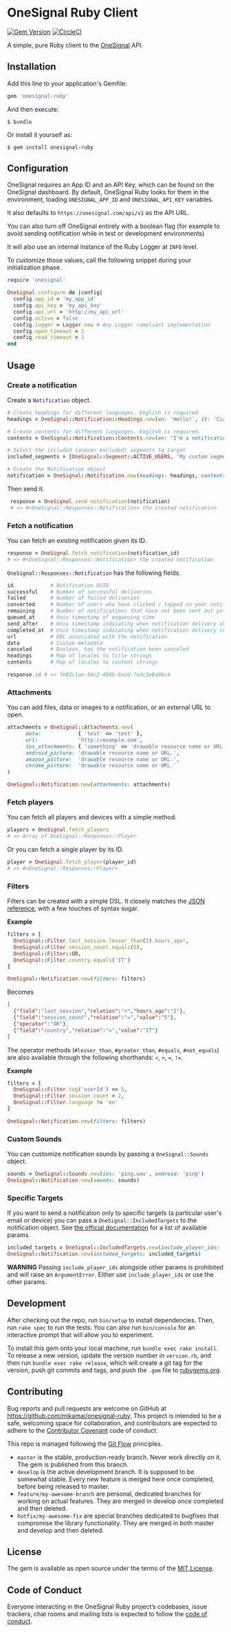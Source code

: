 # OneSignal Ruby Client
[![Gem Version](https://badge.fury.io/rb/onesignal-ruby.svg)](https://badge.fury.io/rb/onesignal-ruby)
[![CircleCI](https://circleci.com/gh/mikamai/onesignal-ruby.svg?style=svg)](https://circleci.com/gh/mikamai/onesignal-ruby)

A simple, pure Ruby client to the [OneSignal](https://onesignal.com/apps/22bc6dec-5150-4d6d-8628-377259d2dd14/segments) API.

## Installation

Add this line to your application's Gemfile:

```ruby
gem 'onesignal-ruby'
```

And then execute:

    $ bundle

Or install it yourself as:

    $ gem install onesignal-ruby

## Configuration
OneSignal requires an App ID and an API Key, which can be found
on the OneSignal dashboard.
By default, OneSignal Ruby looks for them in the environment, loading
`ONESIGNAL_APP_ID` and `ONESIGNAL_API_KEY` variables.

It also defaults to `https://onesignal.com/api/v1` as the API URL.

You can also turn off OneSignal entirely with a boolean flag (for example to avoid sending
notification while in test or development environments)

It will also use an internal instance of the Ruby Logger at `INFO` level.

To customize those values, call the following snippet during your
initialization phase.

```ruby
require 'onesignal'

OneSignal.configure do |config|
  config.app_id = 'my_app_id'
  config.api_key = 'my_api_key'
  config.api_url = 'http://my_api_url'
  config.active = false
  config.logger = Logger.new # Any Logger compliant implementation
  config.open_timeout = 1
  config.read_timeout = 1
end
```
## Usage

### Create a notification

Create a `Notification` object.
```ruby
# Create headings for different languages. English is required.
headings = OneSignal::Notification::Headings.new(en: 'Hello!', it: 'Ciao!')

# Create contents for different languages. English is required.
contents = OneSignal::Notification::Contents.new(en: "I'm a notification!", it: 'Sono una notifica!')

# Select the included (and/or excluded) segments to target
included_segments = [OneSignal::Segment::ACTIVE_USERS, 'My custom segment']

# Create the Notification object
notification = OneSignal::Notification.new(headings: headings, contents: contents, included_segments: included_segments)
```

Then send it.
```ruby
 response = OneSignal.send_notification(notification)
 # => #<OneSignal::Responses::Notification> the created notification
```

### Fetch a notification
You can fetch an existing notification given its ID.
```ruby
response = OneSignal.fetch_notification(notification_id)
# => #<OneSignal::Responses::Notification> the created notification
```
`OneSignal::Responses::Notification` has the following fields.
```ruby
id            # Notification UUID
successful    # Number of successful deliveries
failed        # Number of failed deliveries
converted     # Number of users who have clicked / tapped on your notification.
remaining     # Number of notifications that have not been sent out yet
queued_at     # Unix timestamp of enqueuing time
send_after    # Unix timestamp indicating when notification delivery should begin
completed_at  # Unix timestamp indicating when notification delivery completed.
url           # URL associated with the notification
data          # Custom metadata
canceled      # Boolean, has the notification been canceled
headings      # Map of locales to title strings
contents      # Map of locales to content strings

response.id # => fe82c1ae-54c2-458b-8aad-7edc3e8a96c4
```

### Attachments
You can add files, data or images to a notification, or an external URL to open.
```ruby
attachments = OneSignal::Attachments.new(
      data:            { 'test' => 'test' },
      url:             'http://example.com',
      ios_attachments: { 'something' => 'drawable resource name or URL.' },
      android_picture: 'drawable resource name or URL.',
      amazon_picture:  'drawable resource name or URL.',
      chrome_picture:  'drawable resource name or URL.'
)

OneSignal::Notification.new(attachments: attachments)
```

### Fetch players
You can fetch all players and devices with a simple method.

```ruby
players = OneSignal.fetch_players
# => Array of OneSignal::Responses::Player
```

Or you can fetch a single player by its ID.
```ruby
player = OneSignal.fetch_player(player_id)
# => #<OneSignal::Responses::Player>
```

### Filters

Filters can be created with a simple DSL. It closely matches the [JSON reference](https://documentation.onesignal.com/reference#section-send-to-users-based-on-filters), with a few touches of syntax
sugar.

**Example**
```ruby
filters = [
  OneSignal::Filter.last_session.lesser_than(2).hours_ago!,
  OneSignal::Filter.session_count.equals(5),
  OneSignal::Filter::OR,
  OneSignal::Filter.country.equals('IT')
]

OneSignal::Notification.new(filters: filters)
```
Becomes
```json
[
  {"field":"last_session","relation":"<","hours_ago":"2"},
  {"field":"session_count","relation":"=","value":"5"},
  {"operator":"OR"},
  {"field":"country","relation":"=","value":"IT"}
]
```

The operator methods (`#lesser_than`, `#greater_than`, `#equals`, `#not_equals`) are also available through the following shorthands: `<`, `>`, `=`, `!=`.

**Example**
```ruby
filters = [
  OneSignal::Filter.tag('userId') == 5,
  OneSignal::Filter.session_count < 2,
  OneSignal::Filter.language != 'en'  
]

OneSignal::Notification.new(filters: filters)
```

### Custom Sounds
You can customize notification sounds by passing a `OneSignal::Sounds` object.
```ruby
sounds = OneSignal::Sounds.new(ios: 'ping.wav', android: 'ping')
OneSignal::Notification.new(sounds: sounds)
```

### Specific Targets
If you want to send a notification only to specific targets (a particular user's email or device) you can
pass a `OneSignal::IncludedTargets` to the notification object.
See [the official documentation](https://documentation.onesignal.com/reference#section-send-to-specific-devices) for a list of available params.
```ruby
included_targets = OneSignal::IncludedTargets.new(include_player_ids: 'test-id-12345')
OneSignal::Notification.new(included_targets: included_targets)
```

**WARNING**
Passing `include_player_ids` alongside other params is prohibited and will raise an `ArgumentError`.
Either use `include_player_ids` or use the other params.

## Development

After checking out the repo, run `bin/setup` to install dependencies. Then, run `rake spec` to run the tests. You can also run `bin/console` for an interactive prompt that will allow you to experiment.

To install this gem onto your local machine, run `bundle exec rake install`. To release a new version, update the version number in `version.rb`, and then run `bundle exec rake release`, which will create a git tag for the version, push git commits and tags, and push the `.gem` file to [rubygems.org](https://rubygems.org).

## Contributing

Bug reports and pull requests are welcome on GitHub at https://github.com/mikamai/onesignal-ruby. This project is intended to be a safe, welcoming space for collaboration, and contributors are expected to adhere to the [Contributor Covenant](http://contributor-covenant.org) code of conduct.

This repo is managed following the [Git Flow](https://danielkummer.github.io/git-flow-cheatsheet/) principles.
- `master` is the stable, production-ready branch. Never work directly on it. The gem is published from this branch.
- `develop` is the active development branch. It is supposed to be somewhat stable. Every new feature is merged here once completed, before being released to master.
- `feature/my-awesome-branch` are personal, dedicated branches for working on actual features. They are merged in develop once completed and then deleted.
- `hotfix/my-awesome-fix` are special branches dedicated to bugfixes that compromise the library functionality. They are merged
in both master and develop and then deleted.

## License

The gem is available as open source under the terms of the [MIT License](https://opensource.org/licenses/MIT).

## Code of Conduct

Everyone interacting in the OneSignal Ruby project’s codebases, issue trackers, chat rooms and mailing lists is expected to follow the [code of conduct](CODE_OF_CONDUCT.md).
